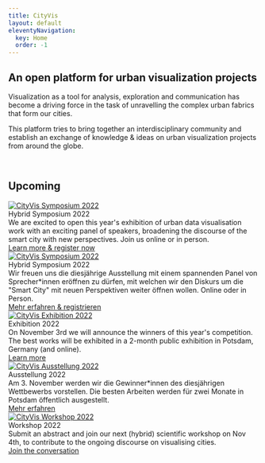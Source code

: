 ```yaml
---
title: CityVis
layout: default
eleventyNavigation:
  key: Home
  order: -1
---
```


<section class="section home-section">
	<div class="home-section__text">
		<h2>An open platform for urban visualization projects</h2>
		<p>Visualization as a tool for analysis, exploration and communication has become a driving force in the task of unravelling the complex urban fabrics that form our cities.</p>
		<p>This platform tries to bring together an interdisciplinary community and establish an exchange of knowledge & ideas on urban visualization projects from around the globe.</p>
  </div>
	<div class="home-section__shapes">
		<img class="home-section__shapes__shape home-section__shapes__shape--05" src="../../assets/img/city-vis_shapes/05.svg" alt="" />
		<img class="home-section__shapes__shape home-section__shapes__shape--04" src="../../assets/img/city-vis_shapes/04.svg" alt="" />
		<img
				class="home-section__shapes__shape home-section__shapes__shape--03"
				src="../../assets/img/city-vis_shapes/03.svg"
				alt=""
		>
		<img
				class="home-section__shapes__shape home-section__shapes__shape--02"
				src="../../assets/img/city-vis_shapes/02.svg"
				alt=""
		>
		<img
				class="home-section__shapes__shape home-section__shapes__shape--01"
				src="../../assets/img/city-vis_shapes/01.svg"
				alt=""
		>
	</div>
</section>

<section class="section upcoming upcoming-section">
  <h2>Upcoming</h2>
  <div class="upcoming__events">
		<div class="upcoming__events-event">
				<a href="/exhibitions/2022/symposium_en">
						<img class="upcoming__events-event-image" src="../assets/img/upcoming-teasers/symposium-2022-en.png" alt="CityVis Symposium 2022">
				</a>
				<div class="upcoming__events-event-title">Hybrid Symposium 2022</div>
				We are excited to open this year's exhibition of urban data visualisation work with an exciting panel of speakers, broadening the discourse of the smart city with new perspectives. Join us online or in person.
				<br />
				<a class="upcoming-link" href="/exhibitions/2022/symposium_en">Learn more &amp; register now</a>
		</div>
		<div class="upcoming__events-event">
				<a href="/exhibitions/2022/symposium_de">
						<img class="upcoming__events-event-image" src="../assets/img/upcoming-teasers/symposium-2022-de.png" alt="CityVis Symposium 2022">
				</a>
				<div class="upcoming__events-event-title">Hybrid Symposium 2022</div>
				Wir freuen uns die diesjährige Ausstellung mit einem spannenden Panel von Sprecher*innen eröffnen zu dürfen, mit welchen wir den Diskurs um die "Smart City" mit neuen Perspektiven weiter öffnen wollen. Online oder in Person.
				<br />
				<a class="upcoming-link" href="/exhibitions/2022/symposium_de">Mehr erfahren &amp; registrieren</a>
		</div>
		<div class="upcoming__events-event">
				<a href="/exhibitions/2022/en">
						<img class="upcoming__events-event-image" src="../assets/img/upcoming-teasers/exhibition-2022-en.png" alt="CityVis Exhibition 2022">
				</a>
				<div class="upcoming__events-event-title">Exhibition 2022</div>
				On November 3rd we will announce the winners of this year's competition. The best works will be exhibited in a 2-month public exhibition in Potsdam, Germany (and online).
				<br />
				<a class="upcoming-link" href="/exhibitions/2022/en">Learn more</a>
		</div>
		<div class="upcoming__events-event">
				<a href="/exhibitions/2022/de">
						<img class="upcoming__events-event-image" src="../assets/img/upcoming-teasers/exhibition-2022-de.png" alt="CityVis Ausstellung 2022">
				</a>
				<div class="upcoming__events-event-title">Ausstellung 2022</div>
				Am 3. November werden wir die Gewinner*innen des diesjährigen Wettbewerbs vorstellen. Die besten Arbeiten werden für zwei Monate in Potsdam öffentlich ausgestellt.
				<br />
				<a class="upcoming-link" href="/exhibitions/2022/de">Mehr erfahren</a>
		</div>
		<div class="upcoming__events-event">
				<a href="/workshops/2022/">
						<img class="upcoming__events-event-image" src="../assets/img/upcoming-teasers/teaser-workshop-2022.png" alt="CityVis Workshop 2022">
				</a>
				<div class="upcoming__events-event-title">Workshop 2022</div>
				Submit an abstract and join our next (hybrid) scientific workshop on Nov 4th, to contribute to the ongoing discourse on visualising cities.
				<br/>
				<a class="upcoming-link" href="/workshops/2022/">Join the conversation</a>
		</div>
		<!--<div class="upcoming__events-event">
				<a href="/competitions/2022/">
						<img class="upcoming__events-event-image" src="../assets/img/upcoming-teasers/teaser-competition-2022.png" alt="CityVis Competition 2022">
				</a>
				<div class="upcoming__events-event-title">Competition 2022</div>
				Submit your visualisation to become part of the CityVis platform. The best contributions of 2022, will be announced and exhibition in November 2022.				
				<br />
				<a class="upcoming-link" href="/competitions/2022/">Submit your project</a>
		</div>-->
  </div>
</section>